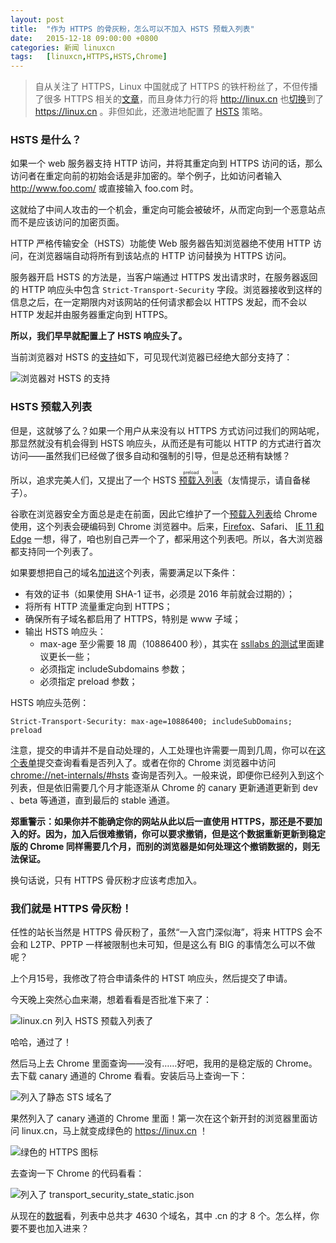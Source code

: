 ```yaml
---
layout: post
title:	"作为 HTTPS 的骨灰粉，怎么可以不加入 HSTS 预载入列表"
date:	2015-12-18 09:00:00 +0800 
categories:	新闻 linuxcn 
tags:	[linuxcn,HTTPS,HSTS,Chrome]
---
```




> 
> 自从关注了 HTTPS，Linux 中国就成了 HTTPS 的铁杆粉丝了，不但传播了很多 HTTPS 相关的[文章](/article-5374-1.html)，而且身体力行的将 <http://linux.cn> 也[切换](/article-5361-1.html)到了 <https://linux.cn> 。非但如此，还激进地配置了 [HSTS](/article-5266-1.html) 策略。
> 
> 
> 


### HSTS 是什么？


如果一个 web 服务器支持 HTTP 访问，并将其重定向到 HTTPS 访问的话，那么访问者在重定向前的初始会话是非加密的。举个例子，比如访问者输入 http://www.foo.com/ 或直接输入 foo.com 时。


这就给了中间人攻击的一个机会，重定向可能会被破坏，从而定向到一个恶意站点而不是应该访问的加密页面。


HTTP 严格传输安全（HSTS）功能使 Web 服务器告知浏览器绝不使用 HTTP 访问，在浏览器端自动将所有到该站点的 HTTP 访问替换为 HTTPS 访问。


服务器开启 HSTS 的方法是，当客户端通过 HTTPS 发出请求时，在服务器返回的 HTTP 响应头中包含 `Strict-Transport-Security` 字段。浏览器接收到这样的信息之后，在一定期限内对该网站的任何请求都会以 HTTPS 发起，而不会以 HTTP 发起并由服务器重定向到 HTTPS。


**所以，我们早早就配置上了 HSTS 响应头了。**


当前浏览器对 HSTS 的[支持](http://caniuse.com/#feat=stricttransportsecurity)如下，可见现代浏览器已经绝大部分支持了：


![浏览器对 HSTS 的支持](/Asserts/Images//attachment/album/201512/17/222603ec2hnnh0zy57y4y7.jpg)


### HSTS 预载入列表


但是，这就够了么？如果一个用户从来没有以 HTTPS 方式访问过我们的网站呢，那显然就没有机会得到 HSTS 响应头，从而还是有可能以 HTTP 的方式进行首次访问——虽然我们已经做了很多自动和强制的引导，但是总还稍有缺憾？


所以，追求完美人们，又提出了一个 HSTS <ruby> <a href="https://hstspreload.appspot.com/">  预载入列表 </a> <rp>  （ </rp> <rt>  preload list </rt> <rp>  ） </rp></ruby>（友情提示，请自备梯子）。


谷歌在浏览器安全方面总是走在前面，因此它维护了一个[预载入列表](https://hstspreload.appspot.com/)给 Chrome 使用，这个列表会硬编码到 Chrome 浏览器中。后来，[Firefox](https://blog.mozilla.org/security/2012/11/01/preloading-hsts/)、Safari、 [IE 11 和 Edge](https://blogs.windows.com/msedgedev/2015/06/09/http-strict-transport-security-comes-to-internet-explorer-11-on-windows-8-1-and-windows-7/) 一想，得了，咱也别自己弄一个了，都采用这个列表吧。所以，各大浏览器都支持同一个列表了。


如果要想把自己的域名[加进](https://hstspreload.appspot.com/)这个列表，需要满足以下条件：


* 有效的证书（如果使用 SHA-1 证书，必须是 2016 年前就会过期的）；
* 将所有 HTTP 流量重定向到 HTTPS；
* 确保所有子域名都启用了 HTTPS，特别是 www 子域；
* 输出 HSTS 响应头：
	+ max-age 至少需要 18 周（10886400 秒），其实在 [ssllabs 的测试](ssllabs.com/ssltest)里面建议更长一些；
	+ 必须指定 includeSubdomains 参数；
	+ 必须指定 preload 参数；


HSTS 响应头范例：



```
Strict-Transport-Security: max-age=10886400; includeSubDomains; preload
```

注意，提交的申请并不是自动处理的，人工处理也许需要一周到几周，你可以在[这个表单](https://hstspreload.appspot.com/)提交查询看看是否列入了。或者在你的 Chrome 浏览器中访问 <chrome://net-internals/#hsts> 查询是否列入。一般来说，即便你已经列入到这个列表，但是依旧需要几个月才能逐渐从 Chrome 的 canary 更新通道更新到 dev 、beta 等通道，直到最后的 stable 通道。


**郑重警示：如果你并不能确定你的网站从此以后一直使用 HTTPS，那还是不要加入的好。因为，加入后很难撤销，你可以要求撤销，但是这个数据重新更新到稳定版的 Chrome 同样需要几个月，而别的浏览器是如何处理这个撤销数据的，则无法保证。**


换句话说，只有 HTTPS 骨灰粉才应该考虑加入。


### 我们就是 HTTPS 骨灰粉！


任性的站长当然是 HTTPS 骨灰粉了，虽然“一入宫门深似海”，将来 HTTPS 会不会和 L2TP、PPTP 一样被限制也未可知，但是这么有 BIG 的事情怎么可以不做呢？


上个月15号，我修改了符合申请条件的 HTST 响应头，然后提交了申请。


今天晚上突然心血来潮，想着看看是否批准下来了：


![linux.cn 列入 HSTS 预载入列表了](/Asserts/Images//attachment/album/201512/17/224505oumhtp2te7jmjphe.jpg)


哈哈，通过了！


然后马上去 Chrome 里面查询——没有……好吧，我用的是稳定版的 Chrome。去下载 canary 通道的 Chrome 看看。安装后马上查询一下：


![列入了静态 STS 域名了](/Asserts/Images//attachment/album/201512/17/224802mnhyn9cxedcw8w2l.jpg)


果然列入了 canary 通道的 Chrome 里面！第一次在这个新开封的浏览器里面访问 linux.cn，马上就变成绿色的 <https://linux.cn> ！


![绿色的 HTTPS 图标](/Asserts/Images//attachment/album/201512/17/224809bz872g1qy9qdbg8s.jpg)


去查询一下 Chrome 的代码看看：


![列入了 transport_security_state_static.json](/Asserts/Images//attachment/album/201512/17/231629ijnbhbpgpe82de22.jpg)


从现在的[数据](https://code.google.com/p/chromium/codesearch#chromium/src/net/http/transport_security_state_static.json)看，列表中总共才 4630 个域名，其中 .cn 的才 8 个。怎么样，你要不要也加入进来？
